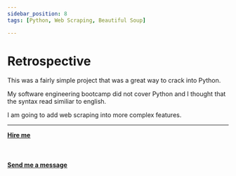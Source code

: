 ```yaml
---
sidebar_position: 8
tags: [Python, Web Scraping, Beautiful Soup]

---
```


# Retrospective

This was a fairly simple project that was a great way to crack into Python.

My software engineering bootcamp did not cover Python and I thought that the syntax read similiar to english.

I am going to add web scraping into more complex features.

<hr></hr>

<a href="https://calendly.com/mattherzog/business-chat" target="_blank"><b><u>Hire me</u></b></a>
<br></br>
<br></br>
<a href="mailto:matt@mattherzog.me" target="_blank"><b><u>Send me a message</u></b></a>